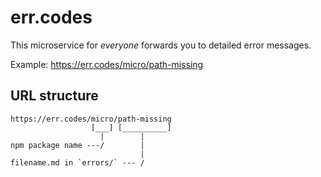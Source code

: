 # err.codes

This microservice for _everyone_ forwards you to detailed error messages.

Example: https://err.codes/micro/path-missing

## URL structure

```text
https://err.codes/micro/path-missing
                  [___] [__________]
                    |        |
npm package name ---/        |
                             |
filename.md in `errors/` --- /
```
